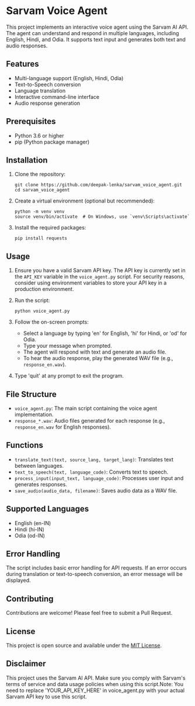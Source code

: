 # Sarvam Voice Agent

This project implements an interactive voice agent using the Sarvam AI API. The agent can understand and respond in multiple languages, including English, Hindi, and Odia. It supports text input and generates both text and audio responses.

## Features

- Multi-language support (English, Hindi, Odia)
- Text-to-Speech conversion
- Language translation
- Interactive command-line interface
- Audio response generation

## Prerequisites

- Python 3.6 or higher
- pip (Python package manager)

## Installation

1. Clone the repository:
   ```
   git clone https://github.com/deepak-lenka/sarvam_voice_agent.git
   cd sarvam_voice_agent
   ```

2. Create a virtual environment (optional but recommended):
   ```
   python -m venv venv
   source venv/bin/activate  # On Windows, use `venv\Scripts\activate`
   ```

3. Install the required packages:
   ```
   pip install requests
   ```

## Usage

1. Ensure you have a valid Sarvam API key. The API key is currently set in the `API_KEY` variable in the `voice_agent.py` script. For security reasons, consider using environment variables to store your API key in a production environment.

2. Run the script:
   ```
   python voice_agent.py
   ```

3. Follow the on-screen prompts:
   - Select a language by typing 'en' for English, 'hi' for Hindi, or 'od' for Odia.
   - Type your message when prompted.
   - The agent will respond with text and generate an audio file.
   - To hear the audio response, play the generated WAV file (e.g., `response_en.wav`).

4. Type 'quit' at any prompt to exit the program.

## File Structure

- `voice_agent.py`: The main script containing the voice agent implementation.
- `response_*.wav`: Audio files generated for each response (e.g., `response_en.wav` for English responses).

## Functions

- `translate_text(text, source_lang, target_lang)`: Translates text between languages.
- `text_to_speech(text, language_code)`: Converts text to speech.
- `process_input(input_text, language_code)`: Processes user input and generates responses.
- `save_audio(audio_data, filename)`: Saves audio data as a WAV file.

## Supported Languages

- English (en-IN)
- Hindi (hi-IN)
- Odia (od-IN)

## Error Handling

The script includes basic error handling for API requests. If an error occurs during translation or text-to-speech conversion, an error message will be displayed.

## Contributing

Contributions are welcome! Please feel free to submit a Pull Request.

## License

This project is open source and available under the [MIT License](LICENSE).

## Disclaimer

This project uses the Sarvam AI API. Make sure you comply with Sarvam's terms of service and data usage policies when using this script.Note: You need to replace 'YOUR_API_KEY_HERE' in voice_agent.py with your actual Sarvam API key to use this script.
